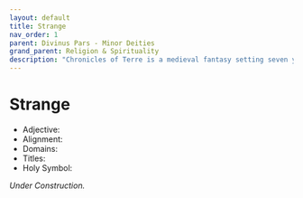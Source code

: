 ```yaml
---
layout: default
title: Strange
nav_order: 1
parent: Divinus Pars - Minor Deities
grand_parent: Religion & Spirituality
description: "Chronicles of Terre is a medieval fantasy setting seven years in the writing, currently for dungeons & dragons 5th edition."
---
```


# Strange

- Adjective: 
- Alignment: 
- Domains: 
- Titles: 
- Holy Symbol: 

*Under Construction.*
